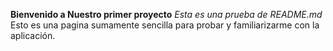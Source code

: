**Bienvenido a Nuestro primer proyecto**
*Esta es una prueba de README.md*
Esto es una pagina sumamente sencilla para probar y familiarizarme con la aplicación.

